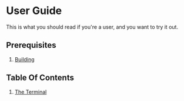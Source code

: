 # User Guide
This is what you should read if you're a user, and you want to try it out.

## Prerequisites
1. [Building](../Building.md)

## Table Of Contents
1. [The Terminal](Terminal.md)
